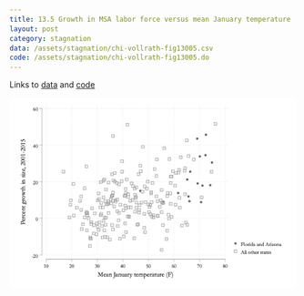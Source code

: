 ```yaml
---
title: 13.5 Growth in MSA labor force versus mean January temperature
layout: post
category: stagnation
data: /assets/stagnation/chi-vollrath-fig13005.csv
code: /assets/stagnation/chi-vollrath-fig13005.do
---
```


Links to [data](/assets/stagnation/chi-vollrath-fig13005.csv) and [code](/assets/stagnation/chi-vollrath-fig13005.do) 

![13.5 Growth in MSA labor force versus mean January temperature](/assets/stagnation/chi-vollrath-fig13005.png)
